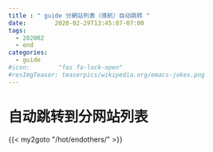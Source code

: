 ```yaml
---
title : " guide 分網站列表（導航）自动跳转 "
date:        2020-02-29T13:45:07-07:00
tags:
  - 202002
  - end
categories:
  - guide
#icon:        "fas fa-lock-open"
#resImgTeaser: teaserpics/wikipedia.org/emacs-jokes.png
---
```



# 自动跳转到分网站列表

{{< my2goto "/hot/endothers/" >}}

